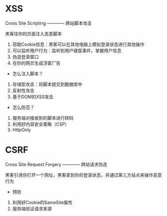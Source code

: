 # XSS
Cross Site Scripting ———— 跨站脚本攻击

黑客往你的页面注入恶意脚本

1. 窃取Cookie信息：黑客可以在其他电脑上模拟登录状态进行其他操作
2. 可以监听用户行为：监听到用户键盘事件，掌握用户信息
3. 伪造登录窗口
4. 在你的网页生成浮窗广告

- 怎么注入脚本？
1. 存储型攻击：将脚本提交到数据库中
2. 反射性攻击
3. 基于DOM的XSS攻击

- 怎么防范？
1. 服务端对接收到的脚本进行转码
2. 利用好内容安全策略（CSP）
3. HttpOnly



# CSRF
Cross Site Request Forgery ———— 跨站请求伪造

黑客引诱你打开一个网址，黑客拿到你的登录状态，并通过第三方站点来操作恶意行为

- 预防
 1. 利用好Cookie的SameSite属性
 2. 服务端验证请求来源